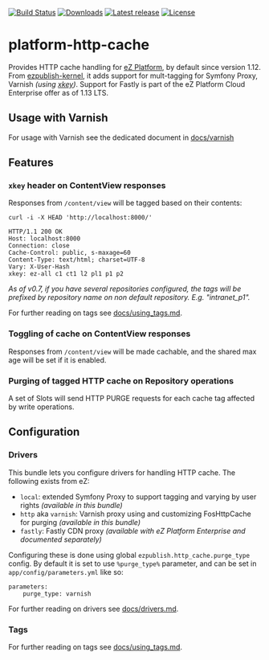 [![Build Status](https://img.shields.io/travis/ezsystems/ezplatform-http-cache.svg?style=flat-square&branch=master)](https://travis-ci.org/ezsystems/ezplatform-http-cache)
[![Downloads](https://img.shields.io/packagist/dt/ezsystems/ezplatform-http-cache.svg?style=flat-square)](https://packagist.org/packages/ezsystems/ezplatform-http-cache)
[![Latest release](https://img.shields.io/github/release/ezsystems/ezplatform-http-cache.svg?style=flat-square)](https://github.com/ezsystems/ezplatform-http-cache/releases)
[![License](https://img.shields.io/github/license/ezsystems/ezplatform-http-cache.svg?style=flat-square)](LICENSE)

# platform-http-cache

Provides HTTP cache handling for [eZ Platform][ezplatform], by default since version 1.12. From [ezpublish-kernel](ezpublish-kernel),
it adds support for mult-tagging for Symfony Proxy, Varnish _(using [xkey][Varnish-xkey])_. Support for Fastly is part of the
eZ Platform Cloud Enterprise offer as of 1.13 LTS.


## Usage with Varnish

For usage with Varnish see the dedicated document in [docs/varnish](docs/varnish/varnish.md)


## Features

### `xkey` header on ContentView responses
Responses from `/content/view` will be tagged based on their contents:

```
curl -i -X HEAD 'http://localhost:8000/'

HTTP/1.1 200 OK
Host: localhost:8000
Connection: close
Cache-Control: public, s-maxage=60
Content-Type: text/html; charset=UTF-8
Vary: X-User-Hash
xkey: ez-all c1 ct1 l2 pl1 p1 p2
```

_As of v0.7, if you have several repositories configured, the tags will be prefixed by
repository name on non default repository. E.g. "intranet_p1"._

For further reading on tags see [docs/using_tags.md](docs/using_tags.md).

### Toggling of cache on ContentView responses
Responses from `/content/view` will be made cachable, and the shared max age will be set if it is enabled.

### Purging of tagged HTTP cache on Repository operations
A set of Slots will send HTTP PURGE requests for each cache tag affected by write operations. 


## Configuration

### Drivers

This bundle lets you configure drivers for handling HTTP cache. The following exists from eZ:
- `local`: extended Symfony Proxy to support tagging and varying by user rights _(available in this bundle)_
- `http` aka `varnish`: Varnish proxy using and customizing FosHttpCache for purging _(available in this bundle)_
- `fastly`: Fastly CDN proxy _(available with eZ Platform Enterprise and documented separately)_


Configuring these is done using global `ezpublish.http_cache.purge_type` config. By default it is set to use
`%purge_type%` parameter, and can be set in `app/config/parameters.yml` like so:

```
parameters:
    purge_type: varnish
```

For further reading on drivers see [docs/drivers.md](docs/drivers.md).


### Tags


For further reading on tags see [docs/using_tags.md](docs/using_tags.md).


[ezplatform]: http://github.com/ezsystems/ezplatform
[ezpublish-kernel]: http://github.com/ezsystems/ezpubish-kernel
[Varnish-xkey]: https://github.com/varnish/varnish-modules/blob/master/docs/vmod_xkey.rst
